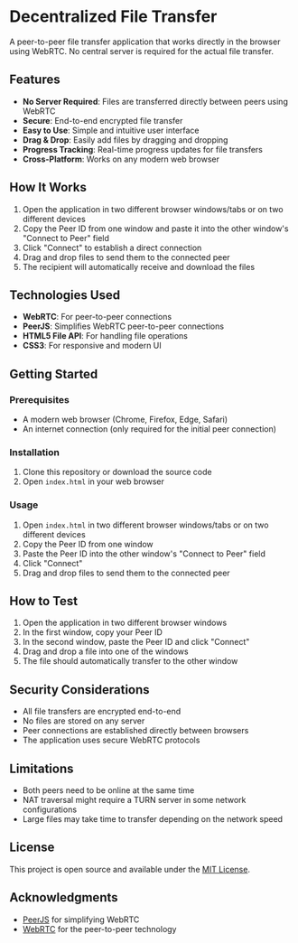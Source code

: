 # Decentralized File Transfer

A peer-to-peer file transfer application that works directly in the browser using WebRTC. No central server is required for the actual file transfer.

## Features

- **No Server Required**: Files are transferred directly between peers using WebRTC
- **Secure**: End-to-end encrypted file transfer
- **Easy to Use**: Simple and intuitive user interface
- **Drag & Drop**: Easily add files by dragging and dropping
- **Progress Tracking**: Real-time progress updates for file transfers
- **Cross-Platform**: Works on any modern web browser

## How It Works

1. Open the application in two different browser windows/tabs or on two different devices
2. Copy the Peer ID from one window and paste it into the other window's "Connect to Peer" field
3. Click "Connect" to establish a direct connection
4. Drag and drop files to send them to the connected peer
5. The recipient will automatically receive and download the files

## Technologies Used

- **WebRTC**: For peer-to-peer connections
- **PeerJS**: Simplifies WebRTC peer-to-peer connections
- **HTML5 File API**: For handling file operations
- **CSS3**: For responsive and modern UI

## Getting Started

### Prerequisites

- A modern web browser (Chrome, Firefox, Edge, Safari)
- An internet connection (only required for the initial peer connection)

### Installation

1. Clone this repository or download the source code
2. Open `index.html` in your web browser

### Usage

1. Open `index.html` in two different browser windows/tabs or on two different devices
2. Copy the Peer ID from one window
3. Paste the Peer ID into the other window's "Connect to Peer" field
4. Click "Connect"
5. Drag and drop files to send them to the connected peer

## How to Test

1. Open the application in two different browser windows
2. In the first window, copy your Peer ID
3. In the second window, paste the Peer ID and click "Connect"
4. Drag and drop a file into one of the windows
5. The file should automatically transfer to the other window

## Security Considerations

- All file transfers are encrypted end-to-end
- No files are stored on any server
- Peer connections are established directly between browsers
- The application uses secure WebRTC protocols

## Limitations

- Both peers need to be online at the same time
- NAT traversal might require a TURN server in some network configurations
- Large files may take time to transfer depending on the network speed

## License

This project is open source and available under the [MIT License](LICENSE).

## Acknowledgments

- [PeerJS](https://peerjs.com/) for simplifying WebRTC
- [WebRTC](https://webrtc.org/) for the peer-to-peer technology
